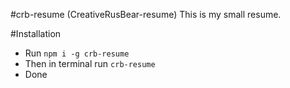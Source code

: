 #crb-resume (CreativeRusBear-resume)
This is my small resume.

#Installation
* Run `npm i -g crb-resume`
* Then in terminal run `crb-resume`
* Done
